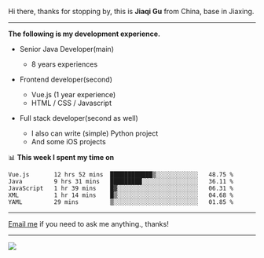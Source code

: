 Hi there, thanks for stopping by, this is **Jiaqi Gu** from China, base in Jiaxing.

---

**The following is my development experience.**

- Senior Java Developer(main)
  - 8 years experiences

- Frontend developer(second)
  - Vue.js (1 year experience)
  - HTML / CSS / Javascript
  
- Full stack developer(second as well)
  - I also can write (simple) Python project
  - And some iOS projects

📊 **This week I spent my time on**
<!--START_SECTION:waka-->
```text
Vue.js       12 hrs 52 mins  ████████████▒░░░░░░░░░░░░   48.75 % 
Java         9 hrs 31 mins   █████████░░░░░░░░░░░░░░░░   36.11 % 
JavaScript   1 hr 39 mins    █▓░░░░░░░░░░░░░░░░░░░░░░░   06.31 % 
XML          1 hr 14 mins    █▒░░░░░░░░░░░░░░░░░░░░░░░   04.68 % 
YAML         29 mins         ▒░░░░░░░░░░░░░░░░░░░░░░░░   01.85 % 
```
<!--END_SECTION:waka-->

---

[Email me](mailto:droidqw@gmail.com?subject=Hiring_from_GitHub) if you need to ask me anything., thanks!

---

![]( https://visitor-badge.glitch.me/badge?page_id=githubgujiaqi)
